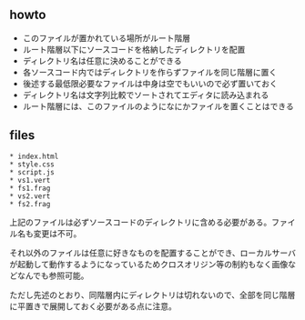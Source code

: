 
## howto

* このファイルが置かれている場所がルート階層
* ルート階層以下にソースコードを格納したディレクトリを配置
* ディレクトリ名は任意に決めることができる
* 各ソースコード内ではディレクトリを作らずファイルを同じ階層に置く
* 後述する最低限必要なファイルは中身は空でもいいので必ず置いておく
* ディレクトリ名は文字列比較でソートされてエディタに読み込まれる
* ルート階層には、このファイルのようになにかファイルを置くことはできる

## files

```
* index.html
* style.css
* script.js
* vs1.vert
* fs1.frag
* vs2.vert
* fs2.frag
```

上記のファイルは必ずソースコードのディレクトリに含める必要がある。ファイル名も変更は不可。

それ以外のファイルは任意に好きなものを配置することができ、ローカルサーバが起動して動作するようになっているためクロスオリジン等の制約もなく画像などなんでも参照可能。

ただし先述のとおり、同階層内にディレクトリは切れないので、全部を同じ階層に平置きで展開しておく必要がある点に注意。

